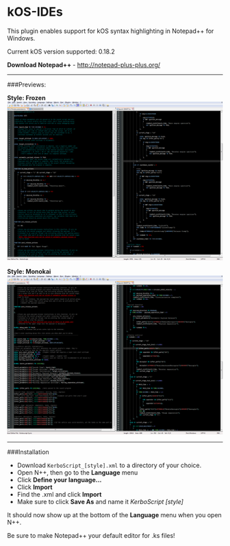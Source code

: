 # kOS-IDEs
This plugin enables support for kOS syntax highlighting in Notepad++ for Windows.

Current kOS version supported: 0.18.2

**Download Notepad++** - http://notepad-plus-plus.org/

*****

###Previews:

**Style: Frozen**
![Kerboscript - Frozen](https://github.com/KSP-KOS/EditorTools/blob/develop/NotepadPlusPlus/preview/kerboscript_frozen.png)

**Style: Monokai**
![Kerboscript - Monokai](https://github.com/KSP-KOS/EditorTools/blob/develop/NotepadPlusPlus/preview/kerboscript_monokai.png)

*****

###Installation

* Download `KerboScript_[style].xml` to a directory of your choice.
* Open N++, then go to the **Language** menu
* Click **Define your language...**
* Click **Import**
* Find the .xml and click **Import**
* Make sure to click **Save As** and name it *KerboScript [style]*

It should now show up at the bottom of the **Language** menu when you open N++.

Be sure to make Notepad++ your default editor for .ks files!
